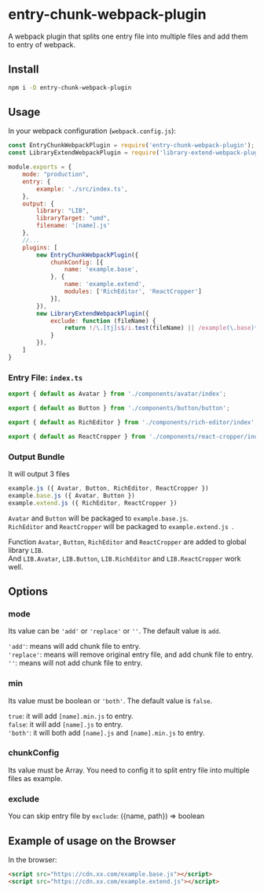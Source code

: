 # entry-chunk-webpack-plugin
A webpack plugin that splits one entry file into multiple files and add them to entry of webpack.


## Install

```bash
npm i -D entry-chunk-webpack-plugin
``` 


## Usage

In your webpack configuration (`webpack.config.js`):

```javascript
const EntryChunkWebpackPlugin = require('entry-chunk-webpack-plugin');
const LibraryExtendWebpackPlugin = require('library-extend-webpack-plugin');

module.exports = {
    mode: "production",
    entry: {
        example: './src/index.ts',
    },
    output: {
        library: "LIB",
        libraryTarget: "umd",
        filename: '[name].js'
    },
    //...
    plugins: [
        new EntryChunkWebpackPlugin({
            chunkConfig: [{
                name: 'example.base',
            }, {
                name: 'example.extend',
                modules: ['RichEditor', 'ReactCropper']
            }],
        }),
        new LibraryExtendWebpackPlugin({
            exclude: function (fileName) {
                return !/\.[tj]s$/i.test(fileName) || /example(\.base)*(\.min)*\.js/.test(fileName);
            }
        }),
    ]
}
```


### Entry File: `index.ts`

```javascript
export { default as Avatar } from './components/avatar/index';

export { default as Button } from './components/button/button';

export { default as RichEditor } from './components/rich-editor/index';

export { default as ReactCropper } from './components/react-cropper/index';

```


### Output Bundle

It will output 3 files
```javascript
example.js ({ Avatar, Button, RichEditor, ReactCropper })
example.base.js ({ Avatar, Button })
example.extend.js ({ RichEditor, ReactCropper })
```

`Avatar` and `Button`  will be packaged to `example.base.js`.    
`RichEditor` and `ReactCropper` will be packaged to `example.extend.js `.


Function `Avatar`, `Button`, `RichEditor` and `ReactCropper` are added to global library `LIB`.  
And `LIB.Avatar`, `LIB.Button`, `LIB.RichEditor` and `LIB.ReactCropper` work well.


## Options

### mode

Its value can be `'add'` or `'replace'` or `''`. The default value is `add`.  

`'add'`: means will add chunk file to entry.  
`'replace'`: means will remove original entry file, and add chunk file to entry.  
`''`: means will not add chunk file to entry.  

### min

Its value must be boolean or `'both'`. The default value is `false`.  

`true`: it will add `[name].min.js` to entry.  
`false`: it will add `[name].js` to entry.  
`'both'`: it will both add `[name].js` and `[name].min.js` to entry.  

### chunkConfig

Its value must be Array.
You need to config it to split entry file into multiple files as example.

### exclude

You can skip entry file by `exclude`: ({name, path}) => boolean


## Example of usage on the Browser

In the browser:

```html
<script src="https://cdn.xx.com/example.base.js"></script>
<script src="https://cdn.xx.com/example.extend.js"></script>
```

